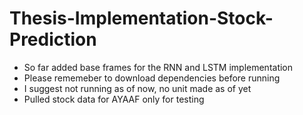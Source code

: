 # Thesis-Implementation-Stock-Prediction

- So far added base frames for the RNN and LSTM implementation
- Please rememeber to download dependencies before running
- I suggest not running as of now, no unit made as of yet 
- Pulled stock data for AYAAF only for testing 